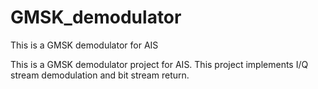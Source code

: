 # GMSK_demodulator
This is a GMSK demodulator for AIS

This is a GMSK demodulator project for AIS. This project implements I/Q stream demodulation and bit stream return.
